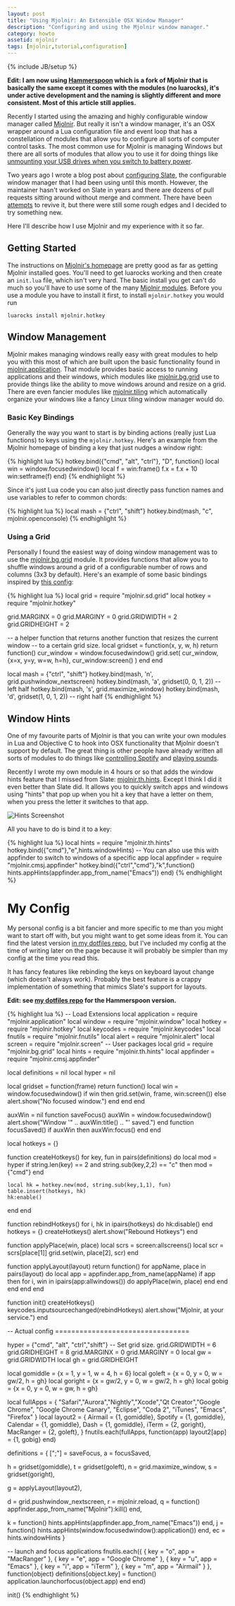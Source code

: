 ```yaml
---
layout: post
title: "Using Mjolnir: An Extensible OSX Window Manager"
description: "Configuring and using the Mjolnir window manager."
category: howto
assetid: mjolnir
tags: [mjolnir,tutorial,configuration]
---
```

{% include JB/setup %}

**Edit: I am now using [Hammerspoon](http://www.hammerspoon.org/) which is a fork of Mjolnir that is basically the same except it comes with the modules (no luarocks), it's under active development and the naming is slightly different and more consistent. Most of this article still applies.**

Recently I started using the amazing and highly configurable window manager called [Mjolnir](http://mjolnir.io/).
But really it isn't a window manager, it's an OSX wrapper around a Lua configuration file and event loop that
has a constellation of modules that allow you to configure all sorts of computer control tasks. The most common use
for Mjolnir is managing Windows but there are all sorts of modules that allow you to use it for doing things like
[unmounting your USB drives when you switch to battery power](https://github.com/asmagill/mjolnir-config/blob/master/utils/_actions/battery_usbdrives.lua).

Two years ago I wrote a blog post about [configuring Slate](/howto/2012/11/19/using-slate/), the configurable window manager
that I had been using until this month. However, the maintainer hasn't worked on Slate in years and there are dozens of pull requests sitting around without merge and comment. There have been [attempts](https://github.com/mattr-/slate) to revive it,
but there were still some rough edges and I decided to try something new.

Here I'll describe how I use Mjolnir and my experience with it so far.

## Getting Started

The instructions on [Mjolnir's homepage](http://mjolnir.io/) are pretty good as far as getting Mjolnir installed goes.
You'll need to get luarocks working and then create an `init.lua` file, which isn't very hard.
The basic install you get can't do much so you'll have to use some of the many [Mjolnir modules](https://rocks.moonscript.org/search?q=mjolnir).
Before you use a module you have to install it first, to install `mjolnir.hotkey` you would run

    luarocks install mjolnir.hotkey

## Window Management

Mjolnir makes managing windows really easy with great modules to help you with this most of which are built upon the basic
functionality found in [mjolnir.application](https://rocks.moonscript.org/modules/sdegutis/mjolnir.application).
That module provides basic access to running applications and their windows, which modules like
[mjolnir.bg.grid](https://github.com/BrianGilbert/mjolnir.bg.grid) use to provide things like the ability
to move windows around and resize on a grid. There are even fancier modules like
[mjolnir.tiling](https://github.com/nathankot/mjolnir.tiling) which automatically organize your windows
like a fancy Linux tiling window manager would do.

### Basic Key Bindings

Generally the way you want to start is by binding actions (really just Lua functions) to keys using the `mjolnir.hotkey`.
Here's an example from the Mjolnir homepage of binding a key that just nudges a window right:

{% highlight lua %}
hotkey.bind({"cmd", "alt", "ctrl"}, "D", function()
  local win = window.focusedwindow()
  local f = win:frame()
  f.x = f.x + 10
  win:setframe(f)
end)
{% endhighlight %}

Since it's just Lua code you can also just directly pass function names and use variables to refer to common chords:

{% highlight lua %}
local mash = {"ctrl", "shift"}
hotkey.bind(mash, "c", mjolnir.openconsole)
{% endhighlight %}

### Using a Grid

Personally I found the easiest way of doing window management was to use the [mjolnir.bg.grid](https://github.com/BrianGilbert/mjolnir.bg.grid) module. It provides functions that allow you to shuffle windows around a grid of a configurable number of rows and
columns (3x3 by default). Here's an example of some basic bindings inspired by [this config](https://github.com/vpetro/dotfiles/blob/master/.mjolnir/init.lua):

{% highlight lua %}
local grid = require "mjolnir.sd.grid"
local hotkey = require "mjolnir.hotkey"

grid.MARGINX = 0
grid.MARGINY = 0
grid.GRIDWIDTH = 2
grid.GRIDHEIGHT = 2

-- a helper function that returns another function that resizes the current window
-- to a certain grid size.
local gridset = function(x, y, w, h)
    return function()
        cur_window = window.focusedwindow()
        grid.set(
            cur_window,
            {x=x, y=y, w=w, h=h},
            cur_window:screen()
        )
    end
end

local mash = {"ctrl", "shift"}
hotkey.bind(mash, 'n', grid.pushwindow_nextscreen)
hotkey.bind(mash, 'a', gridset(0, 0, 1, 2)) -- left half
hotkey.bind(mash, 's', grid.maximize_window)
hotkey.bind(mash, 'd', gridset(1, 0, 1, 2)) -- right half
{% endhighlight %}

## Window Hints

One of my favourite parts of Mjolnir is that you can write your own modules in Lua and Objective C to hook into OSX
functionality that Mjolnir doesn't support by default. The great thing is other people have already written all sorts
of modules to do things like [controlling Spotify](https://github.com/Linell/mjolnir.lb.spotify)
and [playing sounds](https://github.com/asmagill/mjolnir_asm.ui/tree/master/sound).

Recently I wrote my own module in 4 hours or so that adds the window hints feature that I missed from Slate:
[mjolnir.th.hints](https://github.com/trishume/mjolnir.th.hints). Except I think I did it even better than Slate did.
It allows you to quickly switch apps and windows using "hints" that pop up when you hit a key that have a letter on them,
when you press the letter it switches to that app.

![Hints Screenshot](https://camo.githubusercontent.com/384052b64aa56146c1efb579b6fbdb60901987ea/687474703a2f2f692e696d6775722e636f6d2f6b744c6742574f2e706e67)

All you have to do is bind it to a key:

{% highlight lua %}
local hints = require "mjolnir.th.hints"
hotkey.bind({"cmd"},"e",hints.windowHints)
-- You can also use this with appfinder to switch to windows of a specific app
local appfinder = require "mjolnir.cmsj.appfinder"
hotkey.bind({"ctrl","cmd"},"k",function() hints.appHints(appfinder.app_from_name("Emacs")) end)
{% endhighlight %}

# My Config

My personal config is a bit fancier and more specific to me than you might want to start off with, but you might want to get
some ideas from it. You can find the latest version [in my dotfiles repo](https://github.com/trishume/dotfiles/blob/master/hammerspoon/hammerspoon.symlink/init.lua),
but I've included my config at the time of writing later on the page because it will probably be simpler than my
config at the time you read this.

It has fancy features like rebinding the keys on keyboard layout change (which doesn't always work).
Probably the best feature is a crappy implementation of something that mimics Slate's support for layouts.


**Edit: see [my dotfiles repo](https://github.com/trishume/dotfiles/blob/master/hammerspoon/hammerspoon.symlink/init.lua) for the Hammerspoon version.**

{% highlight lua %}
-- Load Extensions
local application = require "mjolnir.application"
local window = require "mjolnir.window"
local hotkey = require "mjolnir.hotkey"
local keycodes = require "mjolnir.keycodes"
local fnutils = require "mjolnir.fnutils"
local alert = require "mjolnir.alert"
local screen = require "mjolnir.screen"
-- User packages
local grid = require "mjolnir.bg.grid"
local hints = require "mjolnir.th.hints"
local appfinder = require "mjolnir.cmsj.appfinder"

local definitions = nil
local hyper = nil

local gridset = function(frame)
	return function()
		local win = window.focusedwindow()
		if win then
			grid.set(win, frame, win:screen())
		else
			alert.show("No focused window.")
		end
	end
end

auxWin = nil
function saveFocus()
  auxWin = window.focusedwindow()
  alert.show("Window '" .. auxWin:title() .. "' saved.")
end
function focusSaved()
  if auxWin then
    auxWin:focus()
  end
end

local hotkeys = {}

function createHotkeys()
  for key, fun in pairs(definitions) do
    local mod = hyper
    if string.len(key) == 2 and string.sub(key,2,2) == "c" then
      mod = {"cmd"}
    end

    local hk = hotkey.new(mod, string.sub(key,1,1), fun)
    table.insert(hotkeys, hk)
    hk:enable()
  end
end

function rebindHotkeys()
  for i, hk in ipairs(hotkeys) do
    hk:disable()
  end
  hotkeys = {}
  createHotkeys()
  alert.show("Rebound Hotkeys")
end

function applyPlace(win, place)
  local scrs = screen:allscreens()
  local scr = scrs[place[1]]
  grid.set(win, place[2], scr)
end

function applyLayout(layout)
  return function()
    for appName, place in pairs(layout) do
      local app = appfinder.app_from_name(appName)
      if app then
        for i, win in ipairs(app:allwindows()) do
          applyPlace(win, place)
        end
      end
    end
  end
end

function init()
  createHotkeys()
  keycodes.inputsourcechanged(rebindHotkeys)
  alert.show("Mjolnir, at your service.")
end

-- Actual config =================================

hyper = {"cmd", "alt", "ctrl","shift"}
-- Set grid size.
grid.GRIDWIDTH  = 6
grid.GRIDHEIGHT = 8
grid.MARGINX = 0
grid.MARGINY = 0
local gw = grid.GRIDWIDTH
local gh = grid.GRIDHEIGHT

local gomiddle = {x = 1, y = 1, w = 4, h = 6}
local goleft = {x = 0, y = 0, w = gw/2, h = gh}
local goright = {x = gw/2, y = 0, w = gw/2, h = gh}
local gobig = {x = 0, y = 0, w = gw, h = gh}

local fullApps = {
  "Safari","Aurora","Nightly","Xcode","Qt Creator","Google Chrome",
  "Google Chrome Canary", "Eclipse", "Coda 2", "iTunes", "Emacs", "Firefox"
}
local layout2 = {
  Airmail = {1, gomiddle},
  Spotify = {1, gomiddle},
  Calendar = {1, gomiddle},
  Dash = {1, gomiddle},
  iTerm = {2, goright},
  MacRanger = {2, goleft},
}
fnutils.each(fullApps, function(app) layout2[app] = {1, gobig} end)

definitions = {
  [";"] = saveFocus,
  a = focusSaved,

  h = gridset(gomiddle),
  t = gridset(goleft),
  n = grid.maximize_window,
  s = gridset(goright),

  g = applyLayout(layout2),

  d = grid.pushwindow_nextscreen,
  r = mjolnir.reload,
  q = function() appfinder.app_from_name("Mjolnir"):kill() end,

  k = function() hints.appHints(appfinder.app_from_name("Emacs")) end,
  j = function() hints.appHints(window.focusedwindow():application()) end,
  ec = hints.windowHints
}

-- launch and focus applications
fnutils.each({
  { key = "o", app = "MacRanger" },
  { key = "e", app = "Google Chrome" },
  { key = "u", app = "Emacs" },
  { key = "i", app = "iTerm" },
  { key = "m", app = "Airmail" }
}, function(object)
    definitions[object.key] = function() application.launchorfocus(object.app) end
end)

init()
{% endhighlight %}
